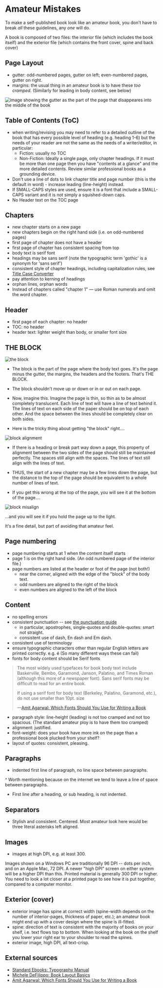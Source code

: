 # Amateur Mistakes

To make a self-published book look like an amateur book, you don't have to break *all* these guidelines, any *one* will do.

A book is composed of two files: the interior file (which includes the book itself) and the exterior file (which contains the front cover, spine and back cover)


## Page Layout

* gutter: odd-numbered pages, gutter on left; even-numbered pages, gutter on right.
* margins: the usual thing in an amateur book is to have these *too cramped*. (Similarly for leading in body content, see below)


![image showing the gutter as the part of the page that disappeares into the middle of the book](margin_gutter.png)


## Table of Contents (ToC)

 * when writing/revising you may need to refer to a detailed outline of the book that has every possible level of heading (e.g. heading 1-6) but the needs of your reader are not the same as the needs of a writer/editor, in particular:
   * Fiction: usually no TOC
   * Non-Fiction: Ideally a single page, only chapter headings. If it must be more than one page then you have "contents at a glance" and the more detailed contents. Review similar professional books as a grounding device.   
 * Don't use a line of dots to link chapter title and page number (this is the default in word) - increase leading (line-height) instead.
 * If SMALL-CAPS styles are used, ensure it is a font that include a SMALL-CAPS variant and it is not simply a squished-down caps.
 * No Header text on the TOC page
 

## Chapters

 * new chapter starts on a new page
 * new chapters begin on the right hand side (i.e. on odd-numbered pages) 
 * first page of chapter does not have a header
 * first page of chapter has consistent spacing from top
 * body text is serif font
 * headings may be sans serif (note the typographic term 'gothic' is a synonym for 'sans serif')
 * consistent style of chapter headings, including capitalization rules, see [Title Case Converter](https://titlecaseconverter.com/)
 * pay attention to kerning of headings
 * orphan lines, orphan words
 * Instead of chapters called "chapter 1" — use Roman numerals and omit the word chapter.

## Header

 * first page of each chapter: no header
 * TOC: no header
 * header text: lighter weight than body, or smaller font size

## THE BLOCK


![the block](the_block.png)

 * The block is the part of the page where the body text goes. It's the page minus the gutter, the margins, the headers and the footers. That's THE BLOCK.
 * The block shouldn't move up or down or in or out on each page.
 * Now, imagine this. Imagine the page is thin, so thin as to be almost completely translucent. Each line of text will have a line of text behind it. The lines of text on each side of the paper should be on top of each other. And the space between the lines should be completely clear on both sides.
 
 
 * Here is the tricky thing about getting "the block" right....
 
![block alignment](block_align.png)
 
 * If there is a heading or break part way down a page, this property of alignment between the two sides of the page should still be maintained perfectly. The spaces still align with the spaces. The lines of text still align with the lines of text.
 * THUS, the start of a new chapter may be a few lines down the page, but the distance to the top of the page should be equivalent to a whole number of lines of text.

 * If you get this wrong at the top of the page, you will see it at the bottom of the page....
 

![block misalign](block_misalign.png)


...and you will see it if you hold the page up to the light.

It's a fine detail, but part of avoiding that amateur feel.

 
## Page numbering

 * page numbering starts at 1 when the content itself starts
 * page 1 is on the right hand side. (An odd numbered page of the interior file.)
 * page numbers are listed at the header or foot of the page (not both!)
   * near the corner, aligned with the edge of the "block" of the body text.
   * odd numbers are aligned to the right of the block
   * even numbers are aligned to the left of the block


## Content

 * no spelling errors
 * consistent punctuation -- see [the punctuation guide](https://www.thepunctuationguide.com/)
   * in particular, apostrophes, single-quotes and double-quotes: smart not straight.
   * consistent use of dash, En dash and Em dash.
 * consistent use of terminology
 * ensure typographic characters other than regular English letters are printed correctly. e.g. &eacute; (So many different ways these can fail)
 * fonts for body content should be Serif fonts

> The most widely used typefaces for book body text include Baskerville, Bembo, Garamond, Janson, Palatino, and Times Roman (although this more of a newspaper font). Sans serif fonts may be difficult to read for an entire book.
>
> If using a serif font for body text (Berkeley, Palatino, Garamond, etc.), do not use smaller than 10pt. size
>
> &mdash;[Amit Agarwal: Which Fonts Should You Use for Writing a Book](https://www.labnol.org/internet/blogging/which-fonts-should-you-use-for-writing-a-book/3141/)

 * paragraph style: line-height (leading) is not too cramped and not too spacious. (The standard amateur ploy is to have them too cramped)
 * alignment: justified.
 * font-weight: does your book have more ink on the page than a professional book plucked from your shelf?
 * layout of quotes: consistent, pleasing.
 
 
## Paragraphs

 *  indented first line of paragraph, no line space between paragraphs.

^ Worth mentioning because on the internet we tend to leave a line of space between paragraphs.

 * First line after a heading, or sub heading, is not indented.

## Separators

 * Stylish and consistent. Centered. Most amateur look here would be: three literal asterisks left aligned. 

## Images

 * images at high DPI, e.g. at least 300.
 
Images shown on a Windows PC are traditionally 96 DPI -- dots per inch, and on an Apple Mac, 72 DPI. A newer "high DPI" screen on either system will be a higher DPI than this. Printed material is generally 300 DPI or higher. You need to look a lot closer at a printed page to see how it is put together, compared to a computer monitor.

 
 

## Exterior (cover)


<!-- TODO: picture: interior file, exterior file -->

 * exterior image has spine at correct width (spine-width depends on the number of interior-pages, thickness of paper, etc.); an amateur book might end up with a cover design where the spine is ill-fitted.
 * spine: direction of text is consistent with the majority of books on your shelf, i.e. text flows top to bottom. When looking at the book on the shelf you lower your right ear to your shoulder to read the spines.
 * exterior image, high DPI, all text-crisp.


## External sources

 * [Standard Ebooks: Typography Manual](https://standardebooks.org/contribute/typography)
 * [Michele DeFilippo: Book Layout Basics](https://www.ingramspark.com/blog/book-layout-basics)
 * [Amit Agarwal: Which Fonts Should You Use for Writing a Book](https://www.labnol.org/internet/blogging/which-fonts-should-you-use-for-writing-a-book/3141/)